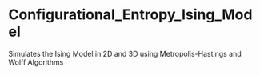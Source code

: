 # Configurational_Entropy_Ising_Model
Simulates the Ising Model in 2D and 3D using Metropolis-Hastings and Wolff Algorithms

